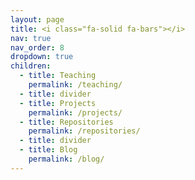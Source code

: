 ```yaml
---
layout: page
title: <i class="fa-solid fa-bars"></i>
nav: true
nav_order: 8
dropdown: true
children:
  - title: Teaching
    permalink: /teaching/
  - title: divider
  - title: Projects
    permalink: /projects/
  - title: Repositories
    permalink: /repositories/
  - title: divider
  - title: Blog
    permalink: /blog/
---
```

